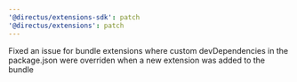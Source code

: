 ```yaml
---
'@directus/extensions-sdk': patch
'@directus/extensions': patch
---
```


Fixed an issue for bundle extensions where custom devDependencies in the package.json were overriden when a new extension was added to the bundle
